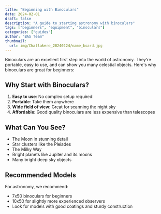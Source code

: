 ```yaml
---
title: "Beginning with Binoculars"
date: 2024-02-01
draft: false
description: "A guide to starting astronomy with binoculars"
tags: ["beginners", "equipment", "binoculars"]
categories: ["guides"]
author: "BAS Team"
thumbnail:
  url: img/Challakere_20240224/name_board.jpg
---
```


Binoculars are an excellent first step into the world of astronomy. They're portable, easy to use, and can show you many celestial objects. Here's why binoculars are great for beginners:

## Why Start with Binoculars?

1. **Easy to use**: No complex setup required
2. **Portable**: Take them anywhere
3. **Wide field of view**: Great for scanning the night sky
4. **Affordable**: Good quality binoculars are less expensive than telescopes

## What Can You See?

- The Moon in stunning detail
- Star clusters like the Pleiades
- The Milky Way
- Bright planets like Jupiter and its moons
- Many bright deep sky objects

## Recommended Models

For astronomy, we recommend:

- 7x50 binoculars for beginners
- 10x50 for slightly more experienced observers
- Look for models with good coatings and sturdy construction
